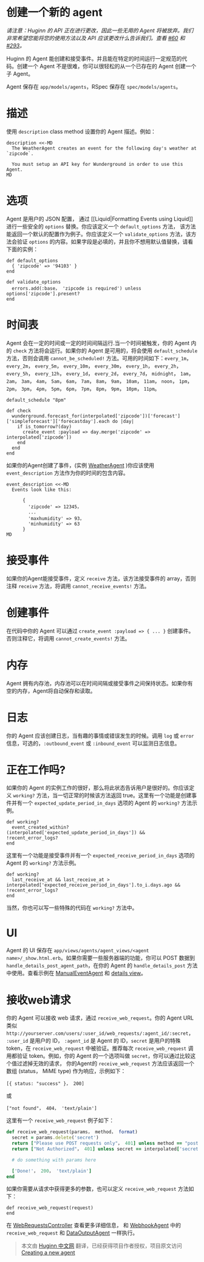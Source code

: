 # 创建一个新的 agent

*请注意：Huginn 的 API 正在进行更改，因此一些无用的 Agent 将被放弃。我们非常希望您能将您的使用方法以及 API 应该更改什么告诉我们。查看 [#60](https://github.com/cantino/huginn/issues/60) 和 [#293](https://github.com/cantino/huginn/issues/293)。*

Huginn 的 Agent 能创建和接受事件。并且能在特定的时间运行一定规范的代码。创建一个 Agent 不是很难，你可以很轻松的从一个已存在的 Agent 创建一个子 Agent。

Agent 保存在 `app/models/agents`，RSpec 保存在 `spec/models/agents`。

# 描述

使用 `description` class method 设置你的 Agent 描述。例如：

    description <<-MD
      The WeatherAgent creates an event for the following day's weather at `zipcode`.

      You must setup an API key for Wunderground in order to use this Agent.
    MD

# 选项

Agent 是用户的 JSON 配置， 通过 [[Liquid|Formatting Events using Liquid]] 进行一些安全的 `options` 替换。你应该定义一个 `default_options` 方法， 该方法能返回一个默认的配置作为例子。你应该定义一个 `validate_options` 方法，该方法会验证 `options` 的内容。如果字段是必填的，并且你不想用默认值替换，请看下面的实例：

    def default_options
      { 'zipcode' => '94103' }
    end

    def validate_options
      errors.add(:base， 'zipcode is required') unless options['zipcode'].present?
    end

# 时间表

Agent 会在一定的时间或一定的时间间隔运行.当一个时间被触发，你的 Agent 内的 `check` 方法将会运行。如果你的 Agent 是可用的，将会使用 `default_schedule` 方法，否则会调用 `cannot_be_scheduled!` 方法。可用的时间如下：`every_1m`， `every_2m`， `every_5m`， `every_10m`， `every_30m`， `every_1h`， `every_2h`， `every_5h`， `every_12h`， `every_1d`， `every_2d`， `every_7d`， `midnight`， `1am`， `2am`， `3am`， `4am`， `5am`， `6am`， `7am`， `8am`， `9am`， `10am`， `11am`， `noon`， `1pm`， `2pm`， `3pm`， `4pm`， `5pm`， `6pm`， `7pm`， `8pm`， `9pm`， `10pm`， `11pm`。

    default_schedule "8pm"

    def check
      wunderground.forecast_for(interpolated['zipcode'])['forecast']['simpleforecast']['forecastday'].each do |day|
        if is_tomorrow?(day)
          create_event :payload => day.merge('zipcode' => interpolated['zipcode'])
        end
      end
    end

如果你的Agent创建了事件，(实例 [WeatherAgent](https://github.com/cantino/huginn/blob/master/app/models/agents/weather_agent.rb) )你应该使用 `event_description` 方法作为你的时间的包含内容。

    event_description <<-MD
      Events look like this:

          {
            'zipcode' => 12345，
            ...
            'maxhumidity' => 93，
            'minhumidity' => 63
          }
    MD

# 接受事件

如果你的Agent能接受事件，定义 `receive` 方法，该方法接受事件的 array，否则注释 `receive` 方法，将调用 `cannot_receive_events!` 方法。

# 创建事件

在代码中你的 Agent 可以通过 `create_event :payload => { ... }` 创建事件。否则注释它，将调用 `cannot_create_events!` 方法。

# 内存

Agent 拥有内存池，内存池可以在时间间隔或接受事件之间保持状态。如果你有空的内存，Agent将自动保存和读取。

# 日志

你的 Agent 应该创建日志，当有趣的事情或错误发生的时候。调用 `log` 或 `error` 信息，可选的，`:outbound_event` 或 `:inbound_event` 可以监测日志信息。

# 正在工作吗?

如果你的 Agent 的实例工作的很好，那么将此状态告诉用户是很好的。你应该定义 `working?` 方法，当一切正常的时候该方法返回 true。这里有一个功能是创建事件并有一个 `expected_update_period_in_days` 选项的 Agent 的 `working?` 方法示例。

    def working?
      event_created_within?(interpolated['expected_update_period_in_days']) && !recent_error_logs?
    end

这里有一个功能是接受事件并有一个 `expected_receive_period_in_days` 选项的 Agent 的 `working?` 方法示例。

    def working?
      last_receive_at && last_receive_at > interpolated['expected_receive_period_in_days'].to_i.days.ago && !recent_error_logs?
    end

当然，你也可以写一些特殊的代码在 `working?` 方法中。

# UI

Agent 的 UI 保存在 `app/views/agents/agent_views/<agent name>/_show.html.erb`。如果你需要一些服务器端的功能，你可以 POST 数据到 `handle_details_post_agent_path`，在你的 Agent 的 `handle_details_post` 方法中使用。查看示例在 [ManualEventAgent](https://github.com/cantino/huginn/blob/master/app/models/agents/manual_event_agent.rb) 和 [details view](https://github.com/cantino/huginn/blob/master/app/views/agents/agent_views/manual_event_agent/_show.html.erb)。

# 接收web请求

你的 Agent 可以接收 web 请求，通过 `receive_web_request`。你的 Agent URL 类似 `http://yourserver.com/users/:user_id/web_requests/:agent_id/:secret`， `:user_id` 是用户的 ID， `:agent_id` 是 Agent 的 ID，`secret` 是用户的特殊 token，在 `receive_web_request` 中被验证。推荐每次 `receive_web_request` 调用都验证 token。例如，你的 Agent 的一个选项叫做 `secret`，你可以通过比较这个值过滤掉无效的请求，
你的Agent的 `receive_web_request` 方法应该返回一个数组 (status， MiME type) 作为响应，示例如下：

    [{ status: "success" }， 200]

或

    ["not found"， 404， 'text/plain']

这里有一个 `receive_web_request` 例子如下：

```ruby
def receive_web_request(params， method， format)
  secret = params.delete('secret')
  return ["Please use POST requests only"， 401] unless method == "post"
  return ["Not Authorized"， 401] unless secret == interpolated['secret']

  # do something with params here

  ['Done!'， 200， 'text/plain']
end
```

如果你需要从请求中获得更多的参数，也可以定义 `receive_web_request` 方法如下：

```
def receive_web_request(request)
end
```

在 [WebRequestsController](https://github.com/cantino/huginn/blob/master/app/controllers/web_requests_controller.rb) 查看更多详细信息， 和 [WebhookAgent](https://github.com/cantino/huginn/blob/master/app/models/agents/webhook_agent.rb) 中的 `receive_web_request` 和 [DataOutputAgent](https://github.com/cantino/huginn/blob/master/app/models/agents/data_output_agent.rb) 一样执行。

> 本文由 [Huginn 中文网](http://huginn.cn) 翻译，已经获得项目作者授权，项目原文访问 [Creating a new agent](https://github.com/cantino/huginn/wiki/Creating-a-new-agent)


